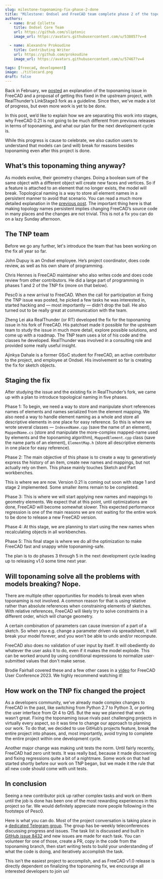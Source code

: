 ```yaml
---
slug: milestone-toponaming-fix-phase-2-done
title: "Milestone: Ondsel and FreeCAD team complete phase 2 of the toponaming fix"
authors:
  - name: Brad Collette
    title: Ondsel Core Team
    url: https://github.com/sliptonic
    image_url: https://avatars.githubusercontent.com/u/538057?v=4

  - name: Alexandre Prokoudine
    title: Contributing Writer
    url: https://github.com/prokoudine
    image_url: https://avatars.githubusercontent.com/u/57467?v=4

tags: [freecad, development]
image: ./titlecard.png
draft: false
---
```


Back in February, we [posted](https://ondsel.com/blog/freecad-topological-naming/) an explanation of the toponaming issue in FreeCAD and a proposal of getting this fixed in the upstream project, with RealThunder’s LinkStage3 fork as a guideline. Since then, we’ve made a lot of progress, but even more work is yet to be done.

In this post, we’d like to explain how we are separating this work into stages, why FreeCAD 0.21 is not going to be much different from previous releases in terms of toponaming, and what our plan for the next development cycle is.

While this progress is cause to celebrate, we also caution users to understand that models can (and will) break for reasons besides toponaming even after this project is done.

## What’s this toponaming thing anyway?

As models evolve, their geometry changes. Doing a boolean sum of the same object with a different object will create new faces and vertices. So if a feature is attached to an element that no longer exists, the model will break. Topological naming is a way to store all element names in a persistent manner to avoid that scenario. You can read a much more detailed explanation in the [previous post](https://ondsel.com/blog/freecad-topological-naming/). The important thing here is that making topology names persistent implies changing FreeCAD’s source code in many places and the changes are not trivial. This is not a fix you can do on a lazy Sunday afternoon.

## The TNP team

Before we go any further, let's introduce the team that has been working on the fix all year so far.

John Dupuy is an Ondsel employee. He’s project coordinator, does code review, as well as his own share of programming.

Chris Hennes is FreeCAD maintainer who also writes code and does code review from other contributors. He did a large part of programming in phases 1 and 2 of the TNP fix (more on that below).

Pesc0 is a new arrival to FreeCAD. When the call for participation at fixing the TNP issue was posted, he picked a few tasks he was interested in, started hacking and — most importantly — didn’t drop the ball. He also turned out to be really great at communication with the team.

Zheng Lei aka RealThunder (or RT) developed the fix for the toponaming issue in his fork of FreeCAD. His patchset made it possible for the upstream team to study the issue in much more detail, explore possible solutions, and come up with a roadmap. The TNP team uses a lot of his code and the classes he developed. RealThunder was involved in a consulting role and provided some really useful insight.

Ajinkya Dahale is a former GSoC student for FreeCAD, an active contributor to the project, and employee at Ondsel. His involvement so far is creating the fix for sketch objects.

## Staging the fix

After studying the issue and the existing fix in RealThunder’s fork, we came up with a plan to introduce topological naming in five phases.

Phase 1: To begin, we need a way to store and manipulate short references names of elements and names serialized from the element mapping. We also need a way to handle element naming as a whole and store all descriptive elements in one place for easy reference. So this is where we wrote several classes — `IndexedName.cpp` (save the name of an element), `MappedName.cs` (store and manipulate the more-complex mapped-name used by elements and the toponaming algorithm), `MappedElement.cpp` class (save the name parts of an element), `ElementMap.h` (store all descriptive elements in one place for easy reference).

Phase 2: The main objective of this phase is to create a way to generatively express the history of an item, create new names and mappings, but not actually rely on them. This phase mainly touches Sketch and Part workbenches.

This is where we are now. Version 0.21 is coming out soon with stage 1 and stage 2 implemented. Some smaller items remain to be completed.

Phase 3: This is where we will start applying new names and mappings to geometry elements. We expect that at this point, until optimizations are done, FreeCAD will become somewhat slower. This expected performance regression is one of the main reasons we are not waiting for the entire work to be done to release a new FreeCAD version.

Phase 4: At this stage, we are planning to start using the new names when recalculating objects in all workbenches.

Phase 5: This final stage is where we do all the optimization to make FreeCAD fast and snappy while toponaming-safe.

The plan is to do phases 3 through 5 in the next development cycle leading up to releasing v1.0 some time next year.

## Will toponaming solve all the problems with models breaking? Nope.

There are multiple other opportunities for models to break even when toponaming is not involved. A common reason for that is using relative rather than absolute references when constraining elements of sketches. With relative references, FreeCAD will likely try to solve constraints in a different order, which will change geometry.

A certain combination of parameters can cause inversion of a part of a sketch. So when you e.g. change a parameter driven via spreadsheet, it will break your model forever, and you won't be able to undo and/or recompute.

FreeCAD also does no validation of user input by itself. It will obediently do whatever the user asks it to do, even if it makes the model explode. This can be worked around by using conditional expressions to normalize user-submitted values that don't make sense.

Brodie Fairhall covered these and a few other cases in a [video](https://www.youtube.com/watch?v=Yp6cIMA7LsI) for FreeCAD User Conference 2023. We highly recommend watching it!

## How work on the TNP fix changed the project

As a developers community, we’ve already made complex changes to FreeCAD in the past, like switching from Python 2.7 to Python 3, or porting the user interface from Qt 4 to Qt5. But the way we planned that work wasn’t great. Fixing the toponaming issue rivals past challenging projects in virtually every aspect, so it was time to change our approach to planning our work.
To do that, we decided to use GitHub’s projects feature, break the entire project into phases, and, most importantly, avoid trying to complete the entire project within one development cycle.

Another major change was making unit tests the norm. Until fairly recently, FreeCAD had zero unit tests. It was really bad, because it made discovering and fixing regressions quite a bit of a nightmare. Some work on that had started shortly before our work on TNP began, but we made it the rule that all new code should come with unit tests.

## In conclusion

Seeing a new contributor pick up rather complex tasks and work on them until the job is done has been one of the most rewarding experiences in this project so far. We would definitely appreciate more people following in the footsteps of Pesc0.

Here is what you can do. Most of the project conversation is taking place in a [dedicated Telegram group](https://t.me/toponamingchat). The group has be-weekly teleconferences discussing progress and issues. The task list is discussed and built in [GitHub issue 8432](https://github.com/FreeCAD/FreeCAD/issues/8432) and new issues are made for each task. You can volunteer for one of those, create a PR, copy in the code from the toponaming branch, then start writing tests to build your understanding of what the code is doing, and iteratively accomplish the task.

This isn’t the easiest project to accomplish, and as FreeCAD v1.0 release is directly dependent on finalizing the toponaming fix, we encourage all interested developers to join us!
